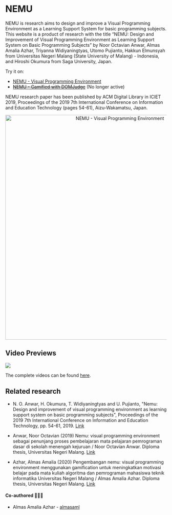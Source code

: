 
# NEMU
NEMU is research aims to design and improve a Visual Programming Environment as a Learning Support System for basic programming subjects. This website is a product of research with the title “NEMU: Design and Improvement of Visual Programming Environment as Learning Support System on Basic Programming Subjects” by Noor Octavian Anwar, Almas Amalia Azhar, Triyanna Widiyaningtyas, Utomo Pujianto, Hakkun Elmunsyah from Universitas Negeri Malang (State University of Malang) - Indonesia, and Hiroshi Okumura from Saga University, Japan.


Try it on:
- [NEMU - Visual Programming Environment](https://nemu-vpe.vercel.app)
- [~~NEMU - Gamified with DOMJudge~~](https://nemu-domjudge.herokuapp.com) (No longer active)

NEMU research paper has been published by ACM Digital Library in ICIET 2019, Proceedings of the 2019 7th International Conference on Information and Education Technology (pages 54-61), Aizu-Wakamatsu, Japan.

<div align="center">
  <img width="700" alt="NEMU - Visual Programming Environment" src="https://github.com/arrokh/nemu/assets/3750495/6635d936-c052-4640-bc7a-4e8b5374c42c">
</div>

## Video Previews

[![](https://markdown-videos-api.jorgenkh.no/youtube/tq7iSXXQHaU)](https://youtu.be/tq7iSXXQHaU)

The complete videos can be found [here](https://drive.google.com/drive/folders/1aTl6VBbP1S6nZGB1lRntym8hySzgnprT?usp=sharing).

## Related research
- N. O. Anwar, H. Okumura, T. Widiyaningtyas and U. Pujianto, "Nemu: Design and improvement of visual programming environment as learning support system on basic programming subjects", Proceedings of the 2019 7th International Conference on Information and Education Technology, pp. 54-61, 2019. [Link](https://dl.acm.org/citation.cfm?id=3323788)

- Anwar, Noor Octavian (2019) Nemu: visual programming environment sebagai penunjang proses pembelajaran mata pelajaran pemrograman dasar di sekolah menengah kejuruan / Noor Octavian Anwar. Diploma thesis, Universitas Negeri Malang. [Link](http://repository.um.ac.id/128977/)

- Azhar, Almas Amalia (2020) Pengembangan nemu: visual programming environment menggunakan gamification untuk meningkatkan motivasi belajar pada mata kuliah algoritma dan pemrograman mahasiswa teknik informatika Universitas Negeri Malang / Almas Amalia Azhar. Diploma thesis, Universitas Negeri Malang. [Link](http://repository.um.ac.id/143720/)

#### Co-authored 👨🏼‍💻
- Almas Amalia Azhar - [almasaml](https://github.com/almasaml)

